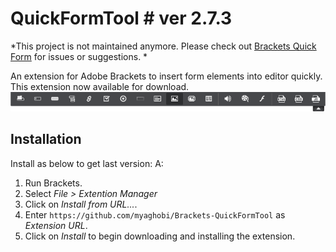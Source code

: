 # QuickFormTool # ver 2.7.3
*This project is not maintained anymore. Please check out [Brackets Quick Form](https://github.com/myaghobi/Brackets-Quick-form) for issues or suggestions. *

An extension for Adobe Brackets to insert form elements into editor quickly.<br>
This extension now available for download.<br>
![Alt text](screenshot/shot1.png?raw=true "ScreenShot Brackets-QuickFormTool")

## Installation ##
Install as below to get last version:
A:
1. Run Brackets.<br>
2. Select _File > Extention Manager_<br>
3. Click on _Install from URL..._.
4. Enter `https://github.com/myaghobi/Brackets-QuickFormTool` as _Extension URL_.<br>
5. Click on _Install_ to begin downloading and installing the extension.<br>
